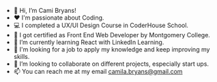 - 👋 Hi, I’m Cami Bryans!
- ❤️ I'm passionate about Coding.
- 💻 I completed a UX/UI Design Course in CoderHouse School.
- 📖 I got certified as Front End Web Developer by Montgomery College.
- 🌱 I’m currently learning React with LinkedIn Learning.
- 💼 I'm looking for a job to apply my knowledge and keep improving my skills.
- 💞️ I’m looking to collaborate on different projects, especially start ups.
- 📫 You can reach me at my email camila.bryans@gmail.com

<!---
camibryans/camibryans is a ✨ special ✨ repository because its `README.md` (this file) appears on your GitHub profile.
You can click the Preview link to take a look at your changes.
--->
